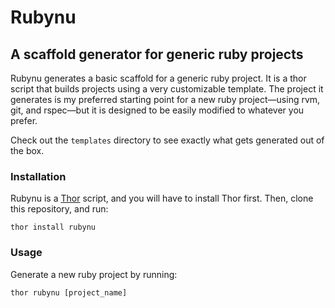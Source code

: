 # Rubynu
## A scaffold generator for generic ruby projects

Rubynu generates a basic scaffold for a generic ruby project. It is a thor script that builds projects using a very customizable template. The project it generates is my preferred starting point for a new ruby project&mdash;using rvm, git, and rspec&mdash;but it is designed to be easily modified to whatever you prefer.

Check out the `templates` directory to see exactly what gets generated out of the box.

### Installation

Rubynu is a [Thor](https://github.com/wycats/thor) script, and you will have to install Thor first. Then, clone this repository, and run:

    thor install rubynu
    
### Usage

Generate a new ruby project by running:

    thor rubynu [project_name]
